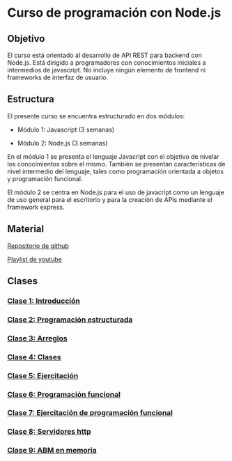# Curso de programación con Node.js

## Objetivo

El curso está orientado al desarrollo de API REST para backend con Node.js. Está dirigido a programadores con conocimientos iniciales a intermedios de javascript. No incluye ningún elemento de frontend ni frameworks de interfaz de usuario. 

## Estructura

El presente curso se encuentra estructurado en dos módulos:

- Módulo 1: Javascript (3 semanas)

- Módulo 2: Node.js (3 semanas)

En el módulo 1 se presenta el lenguaje Javacript con el objetivo de nivelar los conocimientos sobre el mismo. También se presentan características de nivel intermedio del lenguaje, tales como programación orientada a objetos y programación funcional.

El módulo 2 se centra en Node.js para el uso de javacript como un lenguaje de uso general para el escritorio y para la creación de APIs mediante el framework express.

## Material

[Repositorio de github](https://github.com/diegojserrano/vates-node-2022)

[Playlist de youtube](https://www.youtube.com/playlist?list=PL4irC4YYLZzKy0OGab7og8vcgWcE5bywn)

## Clases

### [Clase 1: Introducción](/clase01/README.md)

### [Clase 2: Programación estructurada](/clase02/README.md)

### [Clase 3: Arreglos](/clase03/README.md)

### [Clase 4: Clases](/clase04/README.md)

### [Clase 5: Ejercitación](/clase05/README.md)

### [Clase 6: Programación funcional](/clase06/README.md)

### [Clase 7: Ejercitación de programación funcional](/clase07/README.md)

### [Clase 8: Servidores http](/clase08/README.md)

### [Clase 9: ABM en memoria](/clase09/README.md)
